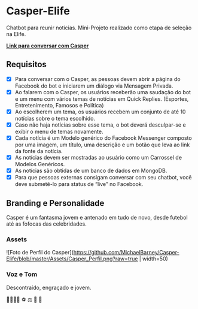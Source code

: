 
# Casper-Elife

Chatbot para reunir notícias. Mini-Projeto realizado como etapa de seleção na Elife.

[**Link para conversar com Casper** ](http://www.m.me/casper.noticias)

## Requisitos
- [x] Para conversar com o Casper, as pessoas devem abrir a página do Facebook do bot e iniciarem um diálogo via Mensagem Privada.
- [x] Ao falarem com o Casper, os usuários receberão uma saudação do bot e um menu com vários temas de notícias em Quick Replies. (Esportes, Entretenimento, Famosos e Política)
- [x] Ao escolherem um tema, os usuários recebem um conjunto de até 10 notícias sobre o tema escolhido.
- [x] Caso não haja notícias sobre esse tema, o bot deverá desculpar-se e
exibir o menu de temas novamente.
- [x] Cada notícia é um Modelo genérico do Facebook Messenger composto por uma imagem, um título, uma descrição e um botão que leva ao link da fonte da notícia.
- [x] As notícias devem ser mostradas ao usuário como um Carrossel de Modelos Genéricos.
- [x] As notícias são obtidas de um banco de dados em MongoDB.
- [x] Para que pessoas externas consigam conversar com seu chatbot, você deve submetê-lo para status de “live” no Facebook.

## Branding e Personalidade
Casper é um fantasma jovem e antenado em tudo de novo, desde futebol até as fofocas das celebridades.

### Assets
![Foto de Perfil do Casper](https://github.com/MichaelBarney/Casper-Elife/blob/master/Assets/Casper_Perfil.png?raw=true | width=50)

### Voz e Tom
Descontraído, engraçado e jovem.

👻😱💜😂
⚽ ⚖️ 🎥 🤩
